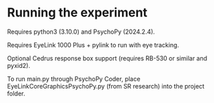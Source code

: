 # Running the experiment

Requires python3 (3.10.0) and PsychoPy (2024.2.4).

Requires EyeLink 1000 Plus + pylink to run with eye tracking. 

Optional Cedrus response box support (requires RB-530 or similar and pyxid2). 

To run main.py through PsychoPy Coder, place EyeLinkCoreGraphicsPsychoPy.py (from SR research) into the project folder. 



